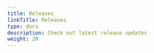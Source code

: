 ```yaml
---
title: Releases
linkTitle: Releases
type: docs
description: Check out latest release updates
weight: 20
---
```


